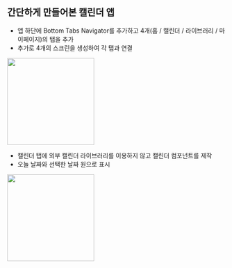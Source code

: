 ## 간단하게 만들어본 캘린더 앱

- 앱 하단에 Bottom Tabs Navigator를 추가하고  4개(홈 / 캘린더 / 라이브러리 / 마이페이지)의 탭을 추가
- 추가로 4개의 스크린을 생성하여 각 탭과 연결

<img src="https://user-images.githubusercontent.com/110597846/224666025-c3ad87fd-c4d1-4275-9121-36a3d95833a6.jpeg" width="200px"/>

- 캘린더 탭에 외부 캘린더 라이브러리를 이용하지 않고 캘린더 컴포넌트를 제작
- 오늘 날짜와 선택한 날짜 원으로 표시

<img src="https://user-images.githubusercontent.com/110597846/224666033-32ed3d14-e41d-4595-8010-997c75a9a5ca.jpeg" width="200px"/>
